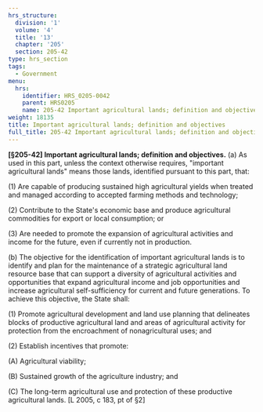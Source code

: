 ```yaml
---
hrs_structure:
  division: '1'
  volume: '4'
  title: '13'
  chapter: '205'
  section: 205-42
type: hrs_section
tags:
  - Government
menu:
  hrs:
    identifier: HRS_0205-0042
    parent: HRS0205
    name: 205-42 Important agricultural lands; definition and objectives
weight: 18135
title: Important agricultural lands; definition and objectives
full_title: 205-42 Important agricultural lands; definition and objectives
---
```

**[§205-42] Important agricultural lands; definition and objectives.** (a) As used in this part, unless the context otherwise requires, "important agricultural lands" means those lands, identified pursuant to this part, that:

(1) Are capable of producing sustained high agricultural yields when treated and managed according to accepted farming methods and technology;

(2) Contribute to the State's economic base and produce agricultural commodities for export or local consumption; or

(3) Are needed to promote the expansion of agricultural activities and income for the future, even if currently not in production.

(b) The objective for the identification of important agricultural lands is to identify and plan for the maintenance of a strategic agricultural land resource base that can support a diversity of agricultural activities and opportunities that expand agricultural income and job opportunities and increase agricultural self-sufficiency for current and future generations. To achieve this objective, the State shall:

(1) Promote agricultural development and land use planning that delineates blocks of productive agricultural land and areas of agricultural activity for protection from the encroachment of nonagricultural uses; and

(2) Establish incentives that promote:

(A) Agricultural viability;

(B) Sustained growth of the agriculture industry; and

(C) The long-term agricultural use and protection of these productive agricultural lands. [L 2005, c 183, pt of §2]